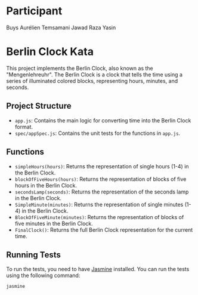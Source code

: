 # Participant
 Buys Aurélien
 Temsamani Jawad
 Raza Yasin

# Berlin Clock Kata

This project implements the Berlin Clock, also known as the "Mengenlehreuhr". The Berlin Clock is a clock that tells the time using a series of illuminated colored blocks, representing hours, minutes, and seconds.

## Project Structure

- `app.js`: Contains the main logic for converting time into the Berlin Clock format.
- `spec/appSpec.js`: Contains the unit tests for the functions in `app.js`.

## Functions

- `simpleHours(hours)`: Returns the representation of single hours (1-4) in the Berlin Clock.
- `blockOfFiveHours(hours)`: Returns the representation of blocks of five hours in the Berlin Clock.
- `secondsLamp(seconds)`: Returns the representation of the seconds lamp in the Berlin Clock.
- `SimpleMinute(minutes)`: Returns the representation of single minutes (1-4) in the Berlin Clock.
- `BlockOfFiveMinute(minutes)`: Returns the representation of blocks of five minutes in the Berlin Clock.
- `FinalClock()`: Returns the full Berlin Clock representation for the current time.

## Running Tests

To run the tests, you need to have [Jasmine](https://jasmine.github.io/) installed. You can run the tests using the following command:

```bash
jasmine
